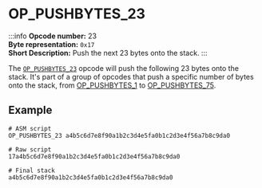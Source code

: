 # OP_PUSHBYTES_23
:::info
**Opcode number:** 23  
**Byte representation:** `0x17`  
**Short Description:** Push the next 23 bytes onto the stack. 
:::

The [`OP_PUSHBYTES_23`](./OP_PUSHBYTES_23.md) opcode will push the following 23 bytes onto the stack. It's part of a group of opcodes that push a specific number of bytes onto the stack, from [OP_PUSHBYTES_1](./OP_PUSHBYTES_1.md) to [OP_PUSHBYTES_75](./OP_PUSHBYTES_75.md).

## Example
```shell
# ASM script
OP_PUSHBYTES_23 a4b5c6d7e8f90a1b2c3d4e5fa0b1c2d3e4f56a7b8c9da0

# Raw script
17a4b5c6d7e8f90a1b2c3d4e5fa0b1c2d3e4f56a7b8c9da0

# Final stack
a4b5c6d7e8f90a1b2c3d4e5fa0b1c2d3e4f56a7b8c9da0
```
